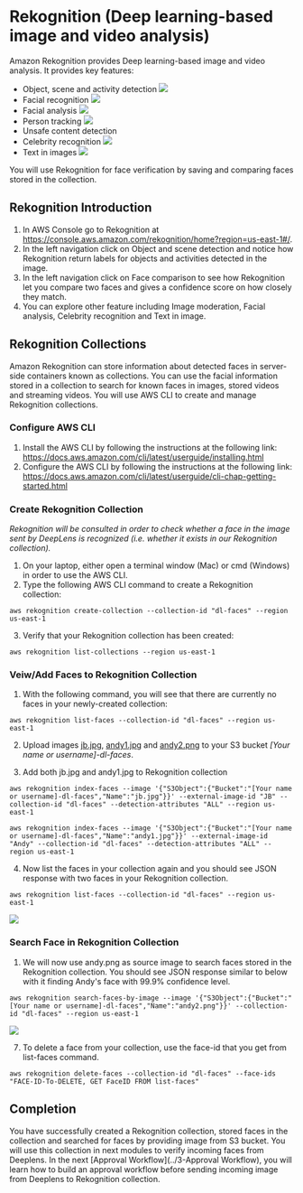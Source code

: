 
# Rekognition (Deep learning-based image and video analysis)

Amazon Rekognition provides Deep learning-based image and video analysis. It provides key features:
- Object, scene and activity detection
![](images/objectscene.png)
- Facial recognition
![](images/facial.png)
- Facial analysis
![](images/facialanalysis.png)
- Person tracking
![](images/persontracking.png)
- Unsafe content detection
- Celebrity recognition
![](images/celebrity.png)
- Text in images
![](images/text.png)

You will use Rekognition for face verification by saving and comparing faces stored in the collection.

## Rekognition Introduction
1. In AWS Console go to Rekognition at https://console.aws.amazon.com/rekognition/home?region=us-east-1#/.
2. In the left navigation click on Object and scene detection and notice how Rekognition return labels for objects and activities detected in the image.
3. In the left navigation click on Face comparison to see how Rekognition let you compare two faces and gives a confidence score on how closely they match.
4. You can explore other feature including Image moderation, Facial analysis, Celebrity recognition and Text in image.

## Rekognition Collections
Amazon Rekognition can store information about detected faces in server-side containers known as collections. You can use the facial information stored in a collection to search for known faces in images, stored videos and streaming videos. You will use AWS CLI to create and manage Rekognition collections.

### Configure AWS CLI
1.	Install the AWS CLI by following the instructions at the following link: https://docs.aws.amazon.com/cli/latest/userguide/installing.html
2.	Configure the AWS CLI by following the instructions at the following link: https://docs.aws.amazon.com/cli/latest/userguide/cli-chap-getting-started.html

### Create Rekognition Collection

_Rekognition will be consulted in order to check whether a face in the image sent by DeepLens is recognized (i.e. whether it exists in our Rekognition collection)._

1.	On your laptop, either open a terminal window (Mac) or cmd (Windows) in order to use the AWS CLI.
2.	Type the following AWS CLI command to create a Rekognition collection:
```
aws rekognition create-collection --collection-id "dl-faces" --region us-east-1
```
3.	Verify that your Rekognition collection has been created:
```
aws rekognition list-collections --region us-east-1
```
### Veiw/Add Faces to Rekognition Collection

1. With the following command, you will see that there are currently no faces in your newly-created collection:
```
aws rekognition list-faces --collection-id "dl-faces" --region us-east-1
```
2. Upload images [jb.jpg](jb.jpg), [andy1.jpg](andy1.jpg) and [andy2.png](andy2.png) to your S3 bucket _[Your name or username]-dl-faces_.

3. Add both jb.jpg and andy1.jpg to Rekognition collection
```
aws rekognition index-faces --image '{"S3Object":{"Bucket":"[Your name or username]-dl-faces","Name":"jb.jpg"}}' --external-image-id "JB" --collection-id "dl-faces" --detection-attributes "ALL" --region us-east-1
```
```
aws rekognition index-faces --image '{"S3Object":{"Bucket":"[Your name or username]-dl-faces","Name":"andy1.jpg"}}' --external-image-id "Andy" --collection-id "dl-faces" --detection-attributes "ALL" --region us-east-1
```
4.	Now list the faces in your collection again and you should see JSON response with two faces in your Rekognition collection.
```
aws rekognition list-faces --collection-id "dl-faces" --region us-east-1
```
![](images/listfaces.png)

### Search Face in Rekognition Collection
1. We will now use andy.png as source image to search faces stored in the Rekognition collection. You should see JSON response similar to below with it finding Andy's face with 99.9% confidence level.
```
aws rekognition search-faces-by-image --image '{"S3Object":{"Bucket":"[Your name or username]-dl-faces","Name":"andy2.png"}}' --collection-id "dl-faces" --region us-east-1
```
![](images/searchfacebyimage.png)

7. To delete a face from your collection, use the face-id that you get from list-faces command.
```
aws rekognition delete-faces --collection-id "dl-faces" --face-ids "FACE-ID-To-DELETE, GET FaceID FROM list-faces"
```

## Completion
You have successfully created a Rekognition collection, stored faces in the collection and searched for faces by providing image from S3 bucket. You will use this collection in next modules to verify incoming faces from Deeplens. In the next [Approval Workflow](../3-Approval Workflow), you will learn how to build an approval workflow before sending incoming image from Deeplens to Rekognition collection.
